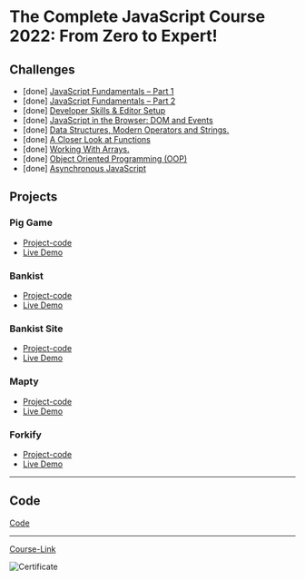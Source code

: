 # The Complete JavaScript Course 2022: From Zero to Expert!

## Challenges

- [done] [JavaScript Fundamentals – Part 1 ](./Challenges/JavaScript%20Fundamentals%20%E2%80%93%20Part%201/)
- [done] [JavaScript Fundamentals – Part 2](./Challenges/JavaScript%20Fundamentals%20%E2%80%93%20Part%202/)
- [done] [Developer Skills & Editor Setup ](./Challenges/Developer%20Skills%20%26%20Editor%20Setup/)
- [done] [JavaScript in the Browser: DOM and Events](./Challenges/JavaScript%20in%20the%20Browser%20DOM%20and%20Events/)
- [done] [Data Structures, Modern Operators and Strings.](./Challenges/Data%20Structures%2C%20Modern%20Operators%20and%20Strings/)
- [done] [A Closer Look at Functions](./Challenges/A%20Closer%20Look%20at%20Functions/)
- [done] [Working With Arrays.](./Challenges/Working%20With%20Arrays/)
- [done] [Object Oriented Programming (OOP)](<./Challenges/Object%20Oriented%20Programming%20(OOP)/>)
- [done] [Asynchronous JavaScript](./Challenges/Asynchronous%20JavaScript/)

## Projects

### Pig Game

- [Project-code](./Projects/Pig-Game)
- [Live Demo](https://dazzling-blancmange-e76d48.netlify.app/)

### Bankist

- [Project-code](./Projects/Bankist)
- [Live Demo](https://inquisitive-longma-c4b500.netlify.app/)

### Bankist Site

- [Project-code](./Projects/Bankist-Site)
- [Live Demo](https://phenomenal-torte-0ee86e.netlify.app/)

### Mapty

- [Project-code](./Projects/Mapty)
- [Live Demo](https://moonlit-yeot-745733.netlify.app/)

### Forkify

- [Project-code](./Projects/Forkify)
- [Live Demo]()

---

## Code

[Code](Code)

---

[Course-Link](https://www.udemy.com/course/the-complete-javascript-course/)<br>

![Certificate](https://media-exp1.licdn.com/dms/image/sync/C4E27AQH09qSurNbZiA/articleshare-shrink_800/0/1660612657529?e=1661464800&v=beta&t=0lsq_whQdQPhsN_-laRIv3TrklVUdttEFYekKZhsAXc)
